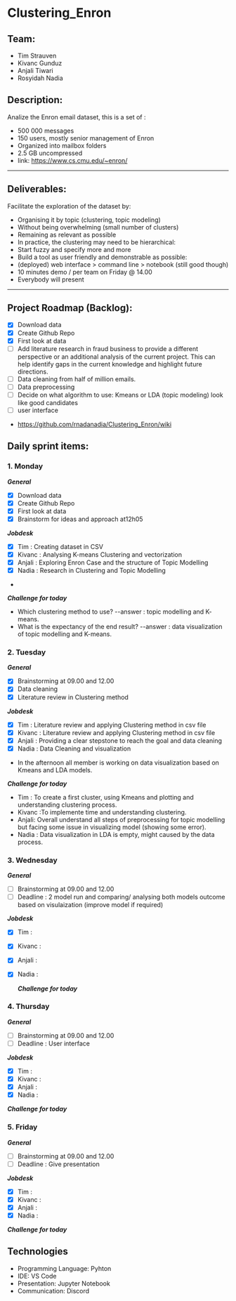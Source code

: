 # Clustering_Enron


## Team:
- Tim Strauven
- Kivanc Gunduz
- Anjali Tiwari
- Rosyidah Nadia

## Description:

Analize the Enron email dataset, this is a set of :
- 500 000 messages
- 150 users, mostly senior management of Enron
- Organized into mailbox folders
- 2.5 GB uncompressed
- link: https://www.cs.cmu.edu/~enron/
---
## Deliverables:

 Facilitate the exploration of the dataset by:
-  Organising it by topic (clustering, topic modeling)
- Without being overwhelming (small number of clusters)
- Remaining as relevant as possible
- In practice, the clustering may need to be hierarchical:
- Start fuzzy and specify more and more
- Build a tool as user friendly and demonstrable as possible:
- (deployed) web interface > command line > notebook (still good though)
- 10 minutes demo / per team on Friday @ 14.00
- Everybody will present
---

## Project Roadmap (Backlog):

- [X] Download data
- [X] Create Github Repo
- [X] First look at data
- [ ] Add literature research in fraud business to provide a different perspective or an additional analysis of the current project. This can help identify gaps in the current knowledge and highlight future directions. 
- [ ] Data cleaning from half of million emails. 
- [ ] Data preprocessing 
- [ ] Decide on what algorithm to use: Kmeans or LDA (topic modeling) look like good candidates
- [ ] user interface

 - https://github.com/rnadanadia/Clustering_Enron/wiki 
## Daily sprint items:

### 1. Monday
   ***General***
   - [X] Download data
   - [X] Create Github Repo
   - [X] First look at data
   - [X] Brainstorm for ideas and approach at12h05
   
   ***Jobdesk***
   - [X] Tim : Creating dataset in CSV 
   - [X] Kivanc : Analysing K-means Clustering and vectorization
   - [X] Anjali : Exploring Enron Case and the structure of Topic Modelling 
   - [X] Nadia : Research in Clustering and Topic Modelling
   - 
   ***Challenge for today***
   - Which clustering method to use? --answer : topic modelling and K- means.
   - What is the expectancy of the end result? --answer :  data visualization of topic modelling and K-means.
   
### 2. Tuesday
   ***General***
   - [X] Brainstorming at 09.00 and 12.00
   - [X] Data cleaning
   - [X] Literature review in Clustering method
   
   ***Jobdesk***
   - [X] Tim : Literature review and applying Clustering method in csv file
   - [X] Kivanc : Literature review and applying Clustering method in csv file
   - [X] Anjali : Providing a clear stepstone to reach the goal and data cleaning
   - [X] Nadia : Data Cleaning and visualization
   - In the afternoon all member is working on data visualization based on Kmeans and LDA models. 
   
   ***Challenge for today***
   - Tim :  To create a first cluster, using Kmeans and plotting and understanding clustering process. 
   - Kivanc :To implemente time and understanding clustering.
   - Anjali: Overall understand all steps of preprocessing for topic modelling but facing some issue in  visualizing  model (showing some error).
   - Nadia : Data visualization in LDA is empty, might caused by the data process.
    
### 3. Wednesday
   ***General***
   - [ ] Brainstorming at 09.00 and 12.00
   - [ ] Deadline : 2 model run  and comparing/ analysing both models outcome based on visulaization (improve model if required)

   ***Jobdesk***
   - [X] Tim : 
   - [X] Kivanc : 
   - [X] Anjali : 
   - [X] Nadia : 
   
     ***Challenge for today***

### 4. Thursday
   ***General***
   - [ ] Brainstorming at 09.00 and 12.00
   - [ ] Deadline : User interface 

   ***Jobdesk***
   - [X] Tim : 
   - [X] Kivanc :
   - [X] Anjali : 
   - [X] Nadia : 
   
   ***Challenge for today***
    
    
### 5. Friday
   ***General***
   - [ ] Brainstorming at 09.00 and 12.00
   - [ ] Deadline : Give presentation 

   ***Jobdesk***
   - [X] Tim : 
   - [X] Kivanc : 
   - [X] Anjali : 
   - [X] Nadia : 
   
   ***Challenge for today***
    
    
## Technologies

- Programming Language: Pyhton
- IDE: VS Code
- Presentation: Jupyter Notebook
- Communication: Discord
